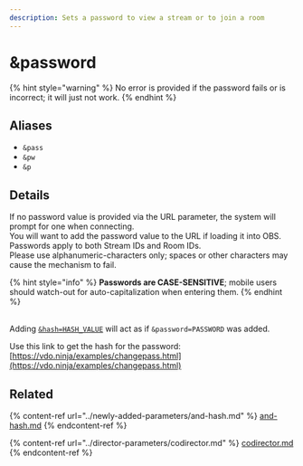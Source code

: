 ```yaml
---
description: Sets a password to view a stream or to join a room
---
```


# \&password

{% hint style="warning" %}
No error is provided if the password fails or is incorrect; it will just not work.
{% endhint %}

## Aliases

* `&pass`
* `&pw`
* `&p`

## Details

If no password value is provided via the URL parameter, the system will prompt for one when connecting.\
You will want to add the password value to the URL if loading it into OBS.\
Passwords apply to both Stream IDs and Room IDs.\
Please use alphanumeric-characters only; spaces or other characters may cause the mechanism to fail.

{% hint style="info" %}
**Passwords are CASE-SENSITIVE**; mobile users should watch-out for auto-capitalization when entering them.
{% endhint %}

\
Adding [`&hash=HASH_VALUE`](../newly-added-parameters/and-hash.md) will act as if `&password=PASSWORD` was added.

Use this link to get the hash for the password:\
[https://vdo.ninja/examples/changepass.html](https://vdo.ninja/examples/changepass.html)

## Related

{% content-ref url="../newly-added-parameters/and-hash.md" %}
[and-hash.md](../newly-added-parameters/and-hash.md)
{% endcontent-ref %}

{% content-ref url="../director-parameters/codirector.md" %}
[codirector.md](../director-parameters/codirector.md)
{% endcontent-ref %}
